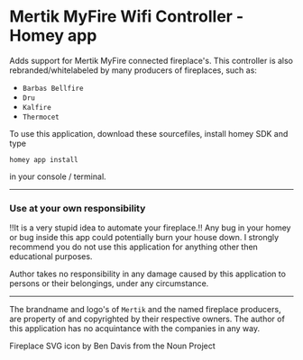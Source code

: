 # Mertik MyFire Wifi Controller - Homey app

Adds support for Mertik MyFire connected fireplace's. 
This controller is also rebranded/whitelabeled by many producers of 
fireplaces, such as:
- `Barbas Bellfire`
- `Dru`
- `Kalfire`
- `Thermocet`

To use this application, download these sourcefiles, install homey SDK and type 

`homey app install` 

in your console / terminal.

---
### Use at your own responsibility

!!It is a very stupid idea to automate your fireplace.!!
Any bug in your homey or bug inside this app could potentially burn your house down.
I strongly recommend you do not use this application for anything other then educational purposes.

Author takes no responsibility in any damage caused by this application to persons or their belongings, under any circumstance.

---
The brandname and logo's of `Mertik` and the named fireplace producers, are property of and copyrighted by their respective owners.
The author of this application has no acquintance with the companies in any way. 

Fireplace SVG icon by Ben Davis from the Noun Project
